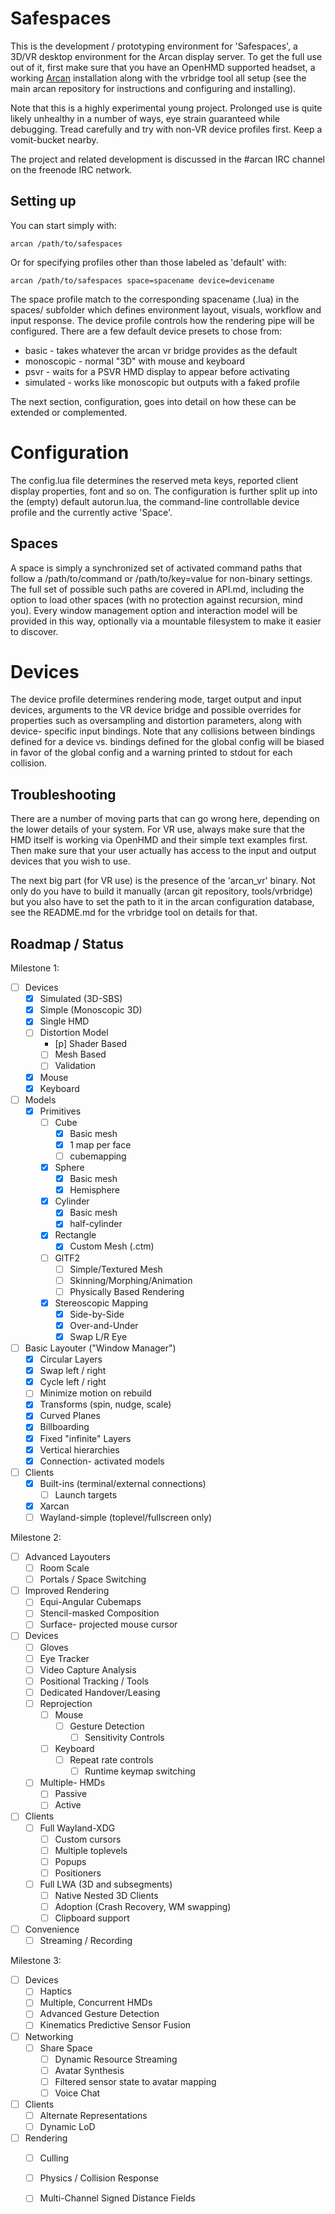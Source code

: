 # Safespaces

This is the development / prototyping environment for 'Safespaces', a 3D/VR
desktop environment for the Arcan display server. To get the full use out of
it, first make sure that you have an OpenHMD supported headset, a working
[Arcan](https://github.com/letoram/arcan) installation along with the vrbridge
tool all setup (see the main arcan repository for instructions and configuring
and installing).

Note that this is a highly experimental young project. Prolonged use is quite
likely unhealthy in a number of ways, eye strain guaranteed while debugging.
Tread carefully and try with non-VR device profiles first. Keep a vomit-bucket
nearby.

The project and related development is discussed in the #arcan IRC channel on
the freenode IRC network.

## Setting up

You can start simply with:

    arcan /path/to/safespaces

Or for specifying profiles other than those labeled as 'default' with:

    arcan /path/to/safespaces space=spacename device=devicename

The space profile match to the corresponding spacename (.lua) in the spaces/
subfolder which defines environment layout, visuals, workflow and input
response. The device profile controls how the rendering pipe will be
configured. There are a few default device presets to chose from:

* basic - takes whatever the arcan vr bridge provides as the default
* monoscopic - normal "3D" with mouse and keyboard
* psvr - waits for a PSVR HMD display to appear before activating
* simulated - works like monoscopic but outputs with a faked profile

The next section, configuration, goes into detail on how these can be extended
or complemented.

# Configuration

The config.lua file determines the reserved meta keys, reported client display
properties, font and so on. The configuration is further split up into the
(empty) default autorun.lua, the command-line controllable device profile and
the currently active 'Space'.

## Spaces

A space is simply a synchronized set of activated command paths that follow a
/path/to/command or /path/to/key=value for non-binary settings.  The full set
of possible such paths are covered in API.md, including the option to load
other spaces (with no protection against recursion, mind you). Every window
management option and interaction model will be provided in this way,
optionally via a mountable filesystem to make it easier to discover.

# Devices

The device profile determines rendering mode, target output and input devices,
arguments to the VR device bridge and possible overrides for properties such
as oversampling and distortion parameters, along with device- specific input
bindings. Note that any collisions between bindings defined for a device vs.
bindings defined for the global config will be biased in favor of the global
config and a warning printed to stdout for each collision.

## Troubleshooting

There are a number of moving parts that can go wrong here, depending on the
lower details of your system. For VR use, always make sure that the HMD itself
is working via OpenHMD and their simple text examples first. Then make sure
that your user actually has access to the input and output devices that you
wish to use.

The next big part (for VR use) is the presence of the 'arcan\_vr' binary. Not
only do you have to build it manually (arcan git repository, tools/vrbridge)
but you also have to set the path to it in the arcan configuration database,
see the README.md for the vrbridge tool on details for that.

## Roadmap / Status

Milestone 1:

- [ ] Devices
  - [x] Simulated (3D-SBS)
  - [x] Simple (Monoscopic 3D)
  - [x] Single HMD
  - [ ] Distortion Model
    - [p] Shader Based
    - [ ] Mesh Based
    - [ ] Validation
  - [x] Mouse
  - [x] Keyboard

- [ ] Models
  - [x] Primitives
    - [ ] Cube
      - [x] Basic mesh
      - [x] 1 map per face
      - [ ] cubemapping
    - [x] Sphere
      - [x] Basic mesh
      - [x] Hemisphere
    - [x] Cylinder
      - [x] Basic mesh
      - [x] half-cylinder
    - [x] Rectangle
		- [x] Custom Mesh (.ctm)
    - [ ] GlTF2
      - [ ] Simple/Textured Mesh
      - [ ] Skinning/Morphing/Animation
      - [ ] Physically Based Rendering
    - [x] Stereoscopic Mapping
      - [x] Side-by-Side
      - [x] Over-and-Under
      - [x] Swap L/R Eye

- [ ] Basic Layouter ("Window Manager")
  - [x] Circular Layers
  - [x] Swap left / right
  - [x] Cycle left / right
  - [ ] Minimize motion on rebuild
  - [x] Transforms (spin, nudge, scale)
  - [x] Curved Planes
  - [x] Billboarding
  - [x] Fixed "infinite" Layers
  - [x] Vertical hierarchies
  - [x] Connection- activated models

- [ ] Clients
  - [x] Built-ins (terminal/external connections)
	- [ ] Launch targets
  - [x] Xarcan
  - [ ] Wayland-simple (toplevel/fullscreen only)

Milestone 2:

- [ ] Advanced Layouters
  - [ ] Room Scale
  - [ ] Portals / Space Switching

- [ ] Improved Rendering
  - [ ] Equi-Angular Cubemaps
  - [ ] Stencil-masked Composition
  - [ ] Surface- projected mouse cursor

- [ ] Devices
  - [ ] Gloves
  - [ ] Eye Tracker
  - [ ] Video Capture Analysis
  - [ ] Positional Tracking / Tools
  - [ ] Dedicated Handover/Leasing
  - [ ] Reprojection
	- [ ] Mouse
	  - [ ] Gesture Detection
		- [ ] Sensitivity Controls
	- [ ] Keyboard
	  - [ ] Repeat rate controls
		- [ ] Runtime keymap switching
  - [ ] Multiple- HMDs
    - [ ] Passive
    - [ ] Active

- [ ] Clients
  - [ ] Full Wayland-XDG
    - [ ] Custom cursors
    - [ ] Multiple toplevels
    - [ ] Popups
    - [ ] Positioners
  - [ ] Full LWA (3D and subsegments)
    - [ ] Native Nested 3D Clients
    - [ ] Adoption (Crash Recovery, WM swapping)
    - [ ] Clipboard support

- [ ] Convenience
  - [ ] Streaming / Recording

Milestone 3:

- [ ] Devices
  - [ ] Haptics
  - [ ] Multiple, Concurrent HMDs
  - [ ] Advanced Gesture Detection
  - [ ] Kinematics Predictive Sensor Fusion

- [ ] Networking
  - [ ] Share Space
	- [ ] Dynamic Resource Streaming
	- [ ] Avatar Synthesis
	- [ ] Filtered sensor state to avatar mapping
	- [ ] Voice Chat

- [ ] Clients
  - [ ] Alternate Representations
  - [ ] Dynamic LoD

- [ ] Rendering
  - [ ] Culling
  - [ ] Physics / Collision Response
  - [ ] Multi-Channel Signed Distance Fields

